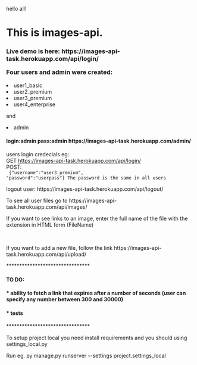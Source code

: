 
hello all!
<b><h1>This is images-api.</b></h1>

<h3>Live demo is here: https://images-api-task.herokuapp.com/api/login/

Four users and admin were created:</h3>

<li>user1_basic</li>
<li>user2_premium</li>
<li>user3_premium</li>
<li>user4_enterprise</li>
<p>and</p>
<li>admin <h4>login:admin pass:admin https://images-api-task.herokuapp.com/admin/</h4></li>

users login credecials eg: 
<br>
GET https://images-api-task.herokuapp.com/api/login/
<br>
POST:
<br>
<code>
{"username":"user3_premium",
"password":"userpass"} The password is the same in all users
</code>
<p>logout user: https://images-api-task.herokuapp.com/api/logout/</p>

<p>To see all user files go to https://images-api-task.herokuapp.com/api/images/</p>
<p>If you want to see links to an image, enter the full name of the file with the extension in HTML form (FileName)</p>
<br>
<p>If you want to add a new file, follow the link https://images-api-task.herokuapp.com/api/upload/</p>
********************************
<h4>TO DO:</h4>
<h4>* ability to fetch a link that expires after a number of seconds (user can specify any number between 300 and 30000)</h4>
<h4>* tests</h4>
********************************
<p>To setup project local you need install requirements and you should using settings_local.py</p>
<p>Run eg. py manage.py runserver --settings project.settings_local</p>